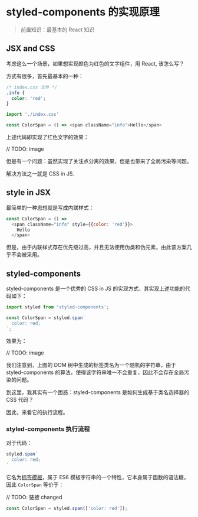 # styled-components 的实现原理

> 前置知识：最基本的 React 知识

## JSX and CSS

考虑这么一个场景，如果想实现颜色为红色的文字组件，用 React, 该怎么写？

方式有很多，首先最基本的一种：

```css
/* index.css 文件 */
.info {
  color: 'red';
}
```

```javascript
import './index.css'

const ColorSpan = () => <span className="info">Hello</span>
```

上述代码即实现了红色文字的效果：

// TODO: image

但是有一个问题：虽然实现了关注点分离的效果，但是也带来了全局污染等问题。

解决方法之一就是 CSS in JS.

## style in JSX

最简单的一种思想就是写成内联样式：

```javascript
const ColorSpan = () => 
  <span className="info" style={{color: 'red'}}>
    Hello
  </span>
```

但是，由于内联样式存在优先级过高，并且无法使用伪类和伪元素，由此该方案几乎不会被采用。

## styled-components

styled-components 是一个优秀的 CSS in JS 的实现方式，其实现上述功能的代码如下：

```javascript
import styled from 'styled-components';

const ColorSpan = styled.span`
  color: red;
`;
```

效果为：

// TODO: image

我们注意到，上图的 DOM 树中生成的标签类名为一个随机的字符串，由于 styled-components 的算法，使得该字符串唯一不会重复，因此不会存在全局污染的问题。

到这里，我其实有一个困惑：styled-components 是如何生成基于类名选择器的 CSS 代码？

因此，来看它的执行流程。

### styled-components 执行流程

对于代码：

```javascript
styled.span`
  color: red;
`
```

它名为[标签模板](../模板字符串/README.md)，属于 ES6 模板字符串的一个特性，它本身属于函数的语法糖，因此 `ColorSpan` 等价于：

// TODO: 链接 changed

```javascript
const ColorSpan = styled.span(['color: red']);
```